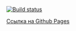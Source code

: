 [![Build status](https://ci.appveyor.com/api/projects/status/c0trdkp2u3h99oor?svg=true)](https://ci.appveyor.com/project/Vitaly93232/ra-hw1-t2)


[Ссылка на Github Pages](https://ravenrvs.github.io/RA_HW1_T2/)